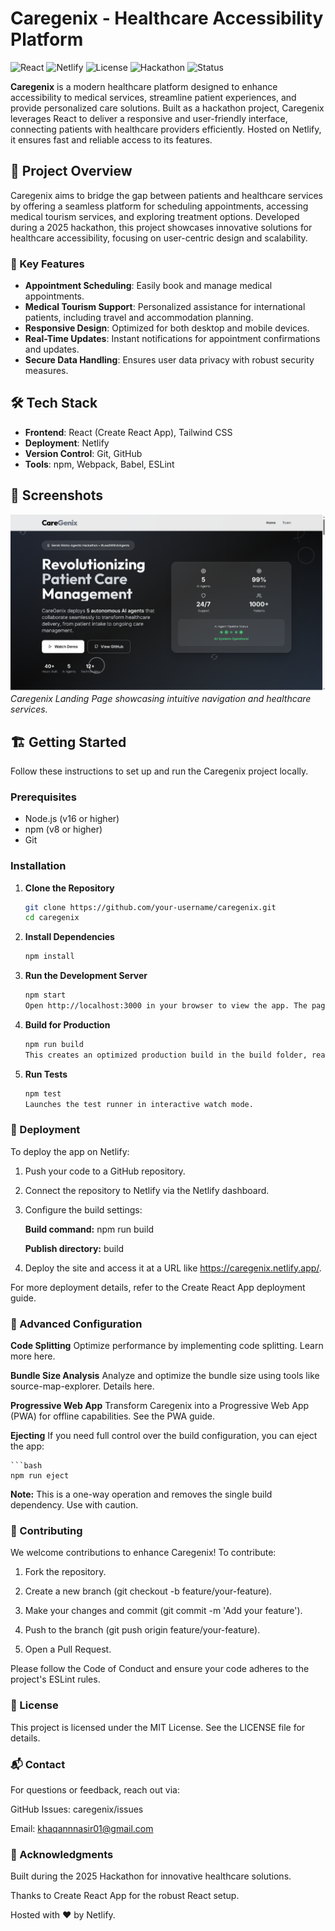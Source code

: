 # Caregenix - Healthcare Accessibility Platform

![React](https://img.shields.io/badge/React-18.2.0-61DAFB?logo=react)
![Netlify](https://img.shields.io/badge/Netlify-Deployed-00C7B7?logo=netlify)
![License](https://img.shields.io/badge/License-MIT-blue)
![Hackathon](https://img.shields.io/badge/Hackathon-2025-brightgreen)
![Status](https://img.shields.io/badge/Status-Active-green)

**Caregenix** is a modern healthcare platform designed to enhance accessibility to medical services, streamline patient experiences, and provide personalized care solutions. Built as a hackathon project, Caregenix leverages React to deliver a responsive and user-friendly interface, connecting patients with healthcare providers efficiently. Hosted on Netlify, it ensures fast and reliable access to its features.

## 🚀 Project Overview

Caregenix aims to bridge the gap between patients and healthcare services by offering a seamless platform for scheduling appointments, accessing medical tourism services, and exploring treatment options. Developed during a 2025 hackathon, this project showcases innovative solutions for healthcare accessibility, focusing on user-centric design and scalability.

### 🌟 Key Features
- **Appointment Scheduling**: Easily book and manage medical appointments.
- **Medical Tourism Support**: Personalized assistance for international patients, including travel and accommodation planning.
- **Responsive Design**: Optimized for both desktop and mobile devices.
- **Real-Time Updates**: Instant notifications for appointment confirmations and updates.
- **Secure Data Handling**: Ensures user data privacy with robust security measures.

## 🛠️ Tech Stack

- **Frontend**: React (Create React App), Tailwind CSS
- **Deployment**: Netlify
- **Version Control**: Git, GitHub
- **Tools**: npm, Webpack, Babel, ESLint

## 📸 Screenshots

![Landing Page](https://github.com/KhaqanNasir/caregenix/blob/master/homepage.png)
*Caregenix Landing Page showcasing intuitive navigation and healthcare services.*

## 🏗️ Getting Started

Follow these instructions to set up and run the Caregenix project locally.

### Prerequisites
- Node.js (v16 or higher)
- npm (v8 or higher)
- Git

### Installation
1. **Clone the Repository**
   ```bash
   git clone https://github.com/your-username/caregenix.git
   cd caregenix
2. **Install Dependencies**

   ```bash
   npm install
3. **Run the Development Server**

   ```bash
   npm start
   Open http://localhost:3000 in your browser to view the app. The page will reload automatically when you make changes.

4. **Build for Production**

   ```bash
   npm run build
   This creates an optimized production build in the build folder, ready for deployment.

5. **Run Tests**

   ```bash
   npm test
   Launches the test runner in interactive watch mode.

### 🚀 Deployment
To deploy the app on Netlify:

 1. Push your code to a GitHub repository.

 2. Connect the repository to Netlify via the Netlify dashboard.

 3. Configure the build settings:

    **Build command:** npm run build

    **Publish directory:** build

 4. Deploy the site and access it at a URL like https://caregenix.netlify.app/.

For more deployment details, refer to the Create React App deployment guide.

### 🧪 Advanced Configuration
**Code Splitting**
Optimize performance by implementing code splitting. Learn more here.

**Bundle Size Analysis**
Analyze and optimize the bundle size using tools like source-map-explorer. Details here.

**Progressive Web App**
Transform Caregenix into a Progressive Web App (PWA) for offline capabilities. See the PWA guide.

**Ejecting**
If you need full control over the build configuration, you can eject the app:

    ```bash
    npm run eject
    
**Note:** This is a one-way operation and removes the single build dependency. Use with caution.

### 🤝 Contributing
We welcome contributions to enhance Caregenix! To contribute:

 1. Fork the repository.

 2. Create a new branch (git checkout -b feature/your-feature).

 3. Make your changes and commit (git commit -m 'Add your feature').

 4. Push to the branch (git push origin feature/your-feature).

 5. Open a Pull Request.

Please follow the Code of Conduct and ensure your code adheres to the project's ESLint rules.

### 📜 License
This project is licensed under the MIT License. See the LICENSE file for details.

### 📬 Contact
For questions or feedback, reach out via:

GitHub Issues: caregenix/issues

Email: khaqannnasir01@gmail.com

### 🙌 Acknowledgments
Built during the 2025 Hackathon for innovative healthcare solutions.

Thanks to Create React App for the robust React setup.

Hosted with ❤️ by Netlify.
